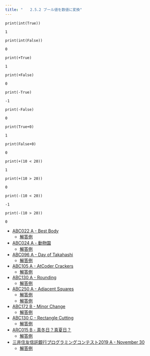 ```yaml
---
title: "　　2.5.2 ブール値を数値に変換"
---
```


```python:サンプルコード
print(int(True))
```

```text:実行結果
1
```

```python:サンプルコード
print(int(False))
```

```text:実行結果
0
```

```python:サンプルコード
print(+True)
```

```text:実行結果
1
```

```python:サンプルコード
print(+False)
```

```text:実行結果
0
```

```python:サンプルコード
print(-True)
```

```text:実行結果
-1
```

```python:サンプルコード
print(-False)
```

```text:実行結果
0
```

```python:サンプルコード
print(True+0)
```

```text:実行結果
1
```

```python:サンプルコード
print(False+0)
```

```text:実行結果
0
```

```python:サンプルコード
print(+(10 < 20))
```

```text:実行結果
1
```

```python:サンプルコード
print(+(10 > 20))
```

```text:実行結果
0
```

```python:サンプルコード
print(-(10 < 20))
```

```text:実行結果
-1
```

```python:サンプルコード
print(-(10 > 20))
```

```text:実行結果
0
```

- [ABC022 A - Best Body](https://atcoder.jp/contests/abc022/tasks/abc022_a)
    - [解答例](https://atcoder.jp/contests/abc022/submissions/15396023)
- [ABC024 A - 動物園](https://atcoder.jp/contests/abc024/tasks/abc024_a)
    - [解答例](https://atcoder.jp/contests/abc024/submissions/15396098)
- [ABC096 A - Day of Takahashi](https://atcoder.jp/contests/abc096/tasks/abc096_a)
    - [解答例](https://atcoder.jp/contests/abc096/submissions/15396133)
- [ABC105 A - AtCoder Crackers](https://atcoder.jp/contests/abc105/tasks/abc105_a)
    - [解答例](https://atcoder.jp/contests/abc105/submissions/15396225)
- [ABC130 A - Rounding](https://atcoder.jp/contests/abc130/tasks/abc130_a)
    - [解答例](https://atcoder.jp/contests/abc130/submissions/15403322)
- [ABC250 A - Adjacent Squares](https://atcoder.jp/contests/abc250/tasks/abc250_a)
    - [解答例](https://atcoder.jp/contests/abc250/submissions/31589529)
    - [解答例](https://atcoder.jp/contests/abc250/submissions/31589575)
- [ABC172 B - Minor Change](https://atcoder.jp/contests/abc172/tasks/abc172_b)
    - [解答例](https://atcoder.jp/contests/abc172/submissions/15403395)
- [ABC130 C - Rectangle Cutting](https://atcoder.jp/contests/abc130/tasks/abc130_c)
    - [解答例](https://atcoder.jp/contests/abc130/submissions/15403435)
- [ARC015 B - 真冬日？真夏日？](https://atcoder.jp/contests/arc015/tasks/arc015_2)
    - [解答例](https://atcoder.jp/contests/arc015/submissions/15403476)
- [三井住友信託銀行プログラミングコンテスト2019 A - November 30](https://atcoder.jp/contests/sumitrust2019/tasks/sumitb2019_a)
    - [解答例](https://atcoder.jp/contests/sumitrust2019/submissions/15403520)